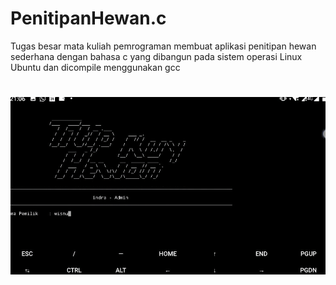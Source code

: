 # PenitipanHewan.c
Tugas besar mata kuliah pemrograman membuat aplikasi penitipan hewan sederhana dengan bahasa c yang dibangun pada sistem operasi Linux Ubuntu dan dicompile menggunakan gcc
# ![demo file](https://github.com/bukanspot/PenitipanHewan.c/blob/main/demo.gif)
